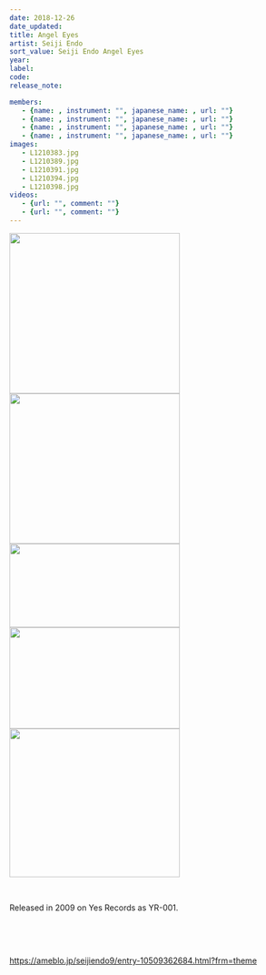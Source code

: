```yaml
---
date: 2018-12-26
date_updated: 
title: Angel Eyes
artist: Seiji Endo
sort_value: Seiji Endo Angel Eyes
year: 
label: 
code: 
release_note: 

members:
   - {name: , instrument: "", japanese_name: , url: ""}
   - {name: , instrument: "", japanese_name: , url: ""}
   - {name: , instrument: "", japanese_name: , url: ""}
   - {name: , instrument: "", japanese_name: , url: ""}
images: 
   - L1210383.jpg
   - L1210389.jpg
   - L1210391.jpg
   - L1210394.jpg
   - L1210398.jpg
videos: 
   - {url: "", comment: ""}
   - {url: "", comment: ""}
---
```

<a href="http://www.jjazzist.com/wp-content/uploads/2018/08/L1210383.jpg"><img class="alignnone size-medium wp-image-3465" src="http://www.jjazzist.com/wp-content/uploads/2018/08/L1210383-300x282.jpg" alt="" width="300" height="282" /></a> <a href="http://www.jjazzist.com/wp-content/uploads/2018/08/L1210389.jpg"><img class="alignnone size-medium wp-image-3466" src="http://www.jjazzist.com/wp-content/uploads/2018/08/L1210389-300x264.jpg" alt="" width="300" height="264" /></a> <a href="http://www.jjazzist.com/wp-content/uploads/2018/08/L1210391.jpg"><img class="alignnone size-medium wp-image-3467" src="http://www.jjazzist.com/wp-content/uploads/2018/08/L1210391-300x147.jpg" alt="" width="300" height="147" /></a> <a href="http://www.jjazzist.com/wp-content/uploads/2018/08/L1210394.jpg"><img class="alignnone size-medium wp-image-3468" src="http://www.jjazzist.com/wp-content/uploads/2018/08/L1210394-300x178.jpg" alt="" width="300" height="178" /></a> <a href="http://www.jjazzist.com/wp-content/uploads/2018/08/L1210398.jpg"><img class="alignnone size-medium wp-image-3469" src="http://www.jjazzist.com/wp-content/uploads/2018/08/L1210398-300x261.jpg" alt="" width="300" height="261" /></a>

&nbsp;

Released in 2009 on Yes Records as YR-001.

&nbsp;

&nbsp;

https://ameblo.jp/seijiendo9/entry-10509362684.html?frm=theme
